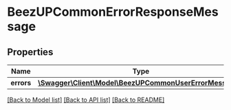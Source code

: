 # BeezUPCommonErrorResponseMessage

## Properties
Name | Type | Description | Notes
------------ | ------------- | ------------- | -------------
**errors** | [**\Swagger\Client\Model\BeezUPCommonUserErrorMessage[]**](BeezUPCommonUserErrorMessage.md) |  | 

[[Back to Model list]](../README.md#documentation-for-models) [[Back to API list]](../README.md#documentation-for-api-endpoints) [[Back to README]](../README.md)


